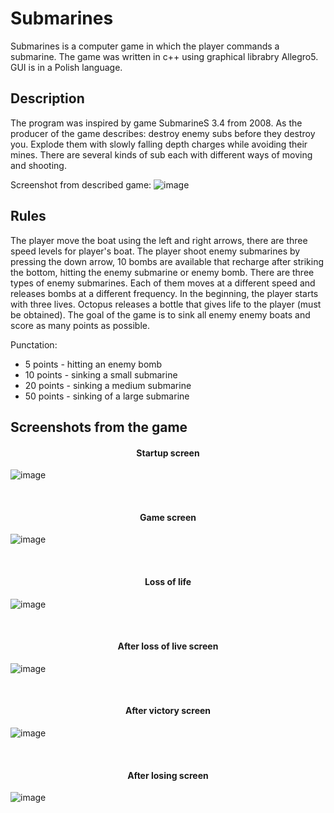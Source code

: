 # Submarines
Submarines is a computer game in which the player commands a submarine. The game was written in c++ using graphical librabry Allegro5. GUI is in a Polish language.

## Description
The program was inspired by game SubmarineS 3.4 from 2008. As the producer of the game describes: destroy enemy subs before they destroy you. Explode them with slowly falling depth charges while avoiding their mines. There are several kinds of sub each with different ways of moving and shooting. 

Screenshot from described game:
![image](https://user-images.githubusercontent.com/22658595/136657302-db58cedf-3d42-4dc2-9dce-1da777d2eb06.png)

## Rules
The player move the boat using the left and right arrows, there are three speed levels for player's boat. The player shoot enemy submarines by pressing the down arrow, 10 bombs are available that recharge after striking the bottom, hitting the enemy submarine or enemy bomb. There are three types of enemy submarines. Each of them moves at a different speed and releases bombs at a different frequency. In the beginning, the player starts with three lives. Octopus releases a bottle that gives life to the player (must be obtained). The goal of the game is to sink all enemy enemy boats and score as many points as possible.

Punctation:
* 5 points  - hitting an enemy bomb   
* 10 points - sinking a small submarine
* 20 points - sinking a medium submarine
* 50 points - sinking of a large submarine

## Screenshots from the game
<h4 align="center">Startup screen</h4>

![image](https://user-images.githubusercontent.com/22658595/136707179-8deb204f-1e52-40fa-8814-f870ab1eed5c.png)

<br>

<h4 align="center">Game screen</h4>

![image](https://user-images.githubusercontent.com/22658595/136707214-ecc23a08-7ff9-4fbe-81ca-95d6a41b03d6.png)

<br>

<h4 align="center">Loss of life</h4>

![image](https://user-images.githubusercontent.com/22658595/136707234-25d9fd50-fc2b-4515-a7bd-9964c84b5ab5.png)

<br>

<h4 align="center">After loss of live screen</h4>

![image](https://user-images.githubusercontent.com/22658595/136707251-d36fef57-fb72-4b01-9e8f-67a9b2f714b2.png)

<br>

<h4 align="center">After victory screen</h4>

![image](https://user-images.githubusercontent.com/22658595/136707282-4d01edaf-fad8-4e16-a14b-30bbe89c1d9d.png)

<br>

<h4 align="center">After losing screen</h4>

![image](https://user-images.githubusercontent.com/22658595/136707316-e8adef47-00aa-47f1-bf5d-795b67d6ef0d.png)

<br>
